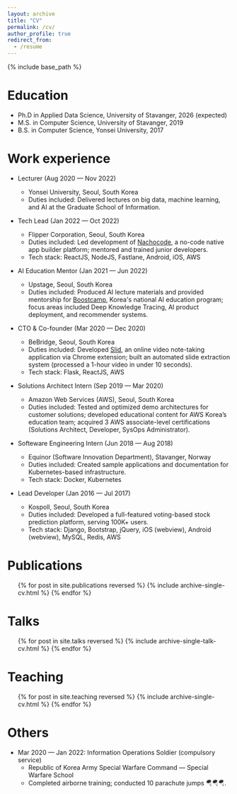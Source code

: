 ```yaml
---
layout: archive
title: "CV"
permalink: /cv/
author_profile: true
redirect_from:
  - /resume
---
```


{% include base_path %}

# Education

- Ph.D in Applied Data Science, University of Stavanger, 2026 (expected)
- M.S. in Computer Science, University of Stavanger, 2019
- B.S. in Computer Science, Yonsei University, 2017

# Work experience

- Lecturer (Aug 2020 — Nov 2022)

  - Yonsei University, Seoul, South Korea
  - Duties included: Delivered lectures on big data, machine learning, and AI at the Graduate School of Information.

- Tech Lead (Jan 2022 — Oct 2022)

  - Flipper Corporation, Seoul, South Korea
  - Duties included: Led development of [Nachocode](https://nachocode.io/), a no-code native app builder platform; mentored and trained junior developers.
  - Tech stack: ReactJS, NodeJS, Fastlane, Android, iOS, AWS

- AI Education Mentor (Jan 2021 — Jun 2022)

  - Upstage, Seoul, South Korea
  - Duties included: Produced AI lecture materials and provided mentorship for [Boostcamp](https://boostcamp.connect.or.kr/), Korea's national AI education program; focus areas included Deep Knowledge Tracing, AI product deployment, and recommender systems.

- CTO & Co-founder (Mar 2020 — Dec 2020)

  - BeBridge, Seoul, South Korea
  - Duties included: Developed [Slid](https://slid.cc/), an online video note-taking application via Chrome extension; built an automated slide extraction system (processed a 1-hour video in under 10 seconds).
  - Tech stack: Flask, ReactJS, AWS

- Solutions Architect Intern (Sep 2019 — Mar 2020)

  - Amazon Web Services (AWS), Seoul, South Korea
  - Duties included: Tested and optimized demo architectures for customer solutions; developed educational content for AWS Korea’s education team; acquired 3 AWS associate-level certifications (Solutions Architect, Developer, SysOps Administrator).

- Softeware Engineering Intern (Jun 2018 — Aug 2018)

  - Equinor (Software Innovation Department), Stavanger, Norway
  - Duties included: Created sample applications and documentation for Kubernetes-based infrastructure.
  - Tech stack: Docker, Kubernetes

- Lead Developer (Jan 2016 — Jul 2017)

  - Kospoll, Seoul, South Korea
  - Duties included: Developed a full-featured voting-based stock prediction platform, serving 100K+ users.
  - Tech stack: Django, Bootstrap, jQuery, iOS (webview), Android (webview), MySQL, Redis, AWS

# Publications

  <ul>{% for post in site.publications reversed %}
    {% include archive-single-cv.html %}
  {% endfor %}</ul>
  
Talks
======
  <ul>{% for post in site.talks reversed %}
    {% include archive-single-talk-cv.html  %}
  {% endfor %}</ul>
  
Teaching
======
  <ul>{% for post in site.teaching reversed %}
    {% include archive-single-cv.html %}
  {% endfor %}</ul>
  
Others
======
- Mar 2020 — Jan 2022: Information Operations Soldier (compulsory service)
  - Republic of Korea Army Special Warfare Command — Special Warfare School
  - Completed airborne training; conducted 10 parachute jumps 🪂🪂🪂.
